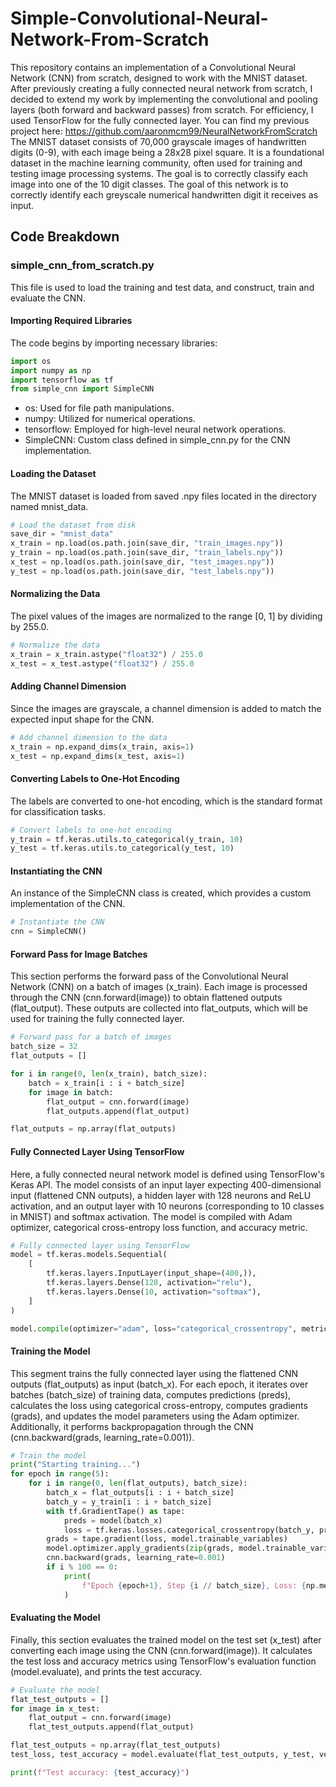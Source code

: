 # Simple-Convolutional-Neural-Network-From-Scratch
 This repository contains an implementation of a Convolutional Neural Network (CNN) from scratch, designed to work with the MNIST dataset. After previously creating a fully connected neural network from scratch, I decided to extend my work by implementing the convolutional and pooling layers (both forward and backward passes) from scratch. For efficiency, I used TensorFlow for the fully connected layer. You can find my previous project here: https://github.com/aaronmcm99/NeuralNetworkFromScratch
The MNIST dataset consists of 70,000 grayscale images of handwritten digits (0-9), with each image being a 28x28 pixel square. It is a foundational dataset in the machine learning community, often used for training and testing image processing systems. The goal is to correctly classify each image into one of the 10 digit classes.
The goal of this network is to correctly identify each greyscale numerical handwritten digit it receives as input.

## Code Breakdown

### simple_cnn_from_scratch.py
This file is used to load the training and test data, and construct, train and evaluate the CNN.

#### Importing Required Libraries
The code begins by importing necessary libraries:
```python
import os
import numpy as np
import tensorflow as tf
from simple_cnn import SimpleCNN
```
- os: Used for file path manipulations.
- numpy: Utilized for numerical operations.
- tensorflow: Employed for high-level neural network operations.
- SimpleCNN: Custom class defined in simple_cnn.py for the CNN implementation.
  
#### Loading the Dataset
The MNIST dataset is loaded from saved .npy files located in the directory named mnist_data.
```python
# Load the dataset from disk
save_dir = "mnist_data"
x_train = np.load(os.path.join(save_dir, "train_images.npy"))
y_train = np.load(os.path.join(save_dir, "train_labels.npy"))
x_test = np.load(os.path.join(save_dir, "test_images.npy"))
y_test = np.load(os.path.join(save_dir, "test_labels.npy"))
```

#### Normalizing the Data
The pixel values of the images are normalized to the range [0, 1] by dividing by 255.0.
```python
# Normalize the data
x_train = x_train.astype("float32") / 255.0
x_test = x_test.astype("float32") / 255.0
```

#### Adding Channel Dimension
Since the images are grayscale, a channel dimension is added to match the expected input shape for the CNN.
```python
# Add channel dimension to the data
x_train = np.expand_dims(x_train, axis=1)
x_test = np.expand_dims(x_test, axis=1)
```

#### Converting Labels to One-Hot Encoding
The labels are converted to one-hot encoding, which is the standard format for classification tasks.
```python
# Convert labels to one-hot encoding
y_train = tf.keras.utils.to_categorical(y_train, 10)
y_test = tf.keras.utils.to_categorical(y_test, 10)
```

#### Instantiating the CNN
An instance of the SimpleCNN class is created, which provides a custom implementation of the CNN.
```python
# Instantiate the CNN
cnn = SimpleCNN()
```

#### Forward Pass for Image Batches
This section performs the forward pass of the Convolutional Neural Network (CNN) on a batch of images (x_train). Each image is processed through the CNN (cnn.forward(image)) to obtain flattened outputs (flat_output). These outputs are collected into flat_outputs, which will be used for training the fully connected layer.
```python
# Forward pass for a batch of images
batch_size = 32
flat_outputs = []

for i in range(0, len(x_train), batch_size):
    batch = x_train[i : i + batch_size]
    for image in batch:
        flat_output = cnn.forward(image)
        flat_outputs.append(flat_output)

flat_outputs = np.array(flat_outputs)
```

#### Fully Connected Layer Using TensorFlow
Here, a fully connected neural network model is defined using TensorFlow's Keras API. The model consists of an input layer expecting 400-dimensional input (flattened CNN outputs), a hidden layer with 128 neurons and ReLU activation, and an output layer with 10 neurons (corresponding to 10 classes in MNIST) and softmax activation. The model is compiled with Adam optimizer, categorical cross-entropy loss function, and accuracy metric.
```python
# Fully connected layer using TensorFlow
model = tf.keras.models.Sequential(
    [
        tf.keras.layers.InputLayer(input_shape=(400,)),
        tf.keras.layers.Dense(128, activation="relu"),
        tf.keras.layers.Dense(10, activation="softmax"),
    ]
)

model.compile(optimizer="adam", loss="categorical_crossentropy", metrics=["accuracy"])
```

#### Training the Model
This segment trains the fully connected layer using the flattened CNN outputs (flat_outputs) as input (batch_x). For each epoch, it iterates over batches (batch_size) of training data, computes predictions (preds), calculates the loss using categorical cross-entropy, computes gradients (grads), and updates the model parameters using the Adam optimizer. Additionally, it performs backpropagation through the CNN (cnn.backward(grads, learning_rate=0.001)).
```python
# Train the model
print("Starting training...")
for epoch in range(5):
    for i in range(0, len(flat_outputs), batch_size):
        batch_x = flat_outputs[i : i + batch_size]
        batch_y = y_train[i : i + batch_size]
        with tf.GradientTape() as tape:
            preds = model(batch_x)
            loss = tf.keras.losses.categorical_crossentropy(batch_y, preds)
        grads = tape.gradient(loss, model.trainable_variables)
        model.optimizer.apply_gradients(zip(grads, model.trainable_variables))
        cnn.backward(grads, learning_rate=0.001)
        if i % 100 == 0:
            print(
                f"Epoch {epoch+1}, Step {i // batch_size}, Loss: {np.mean(loss.numpy())}"
            )
```

#### Evaluating the Model
Finally, this section evaluates the trained model on the test set (x_test) after converting each image using the CNN (cnn.forward(image)). It calculates the test loss and accuracy metrics using TensorFlow's evaluation function (model.evaluate), and prints the test accuracy.
```python
# Evaluate the model
flat_test_outputs = []
for image in x_test:
    flat_output = cnn.forward(image)
    flat_test_outputs.append(flat_output)

flat_test_outputs = np.array(flat_test_outputs)
test_loss, test_accuracy = model.evaluate(flat_test_outputs, y_test, verbose=2)

print(f"Test accuracy: {test_accuracy}")
```














